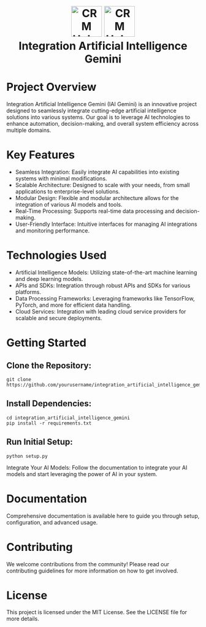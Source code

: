 <h1 align="center">
  <br>
  <a href="https://github.com/Vinteum-Software/integration-crm-hubspot-contacts/blob/main/project_logo.png"><img src="https://github.com/Vinteum-Software/integration-crm-hubspot-contacts/blob/main/project_logo.png" alt="CRM Hubspot" width="80"></a>
  <a href="https://github.com/gabrielpfs/integration_artificial_intelligente_gemini/assets/88781022/93b18029-1707-4f26-b51b-6b7ca0c946e9"><img src="https://github.com/gabrielpfs/integration_artificial_intelligente_gemini/assets/88781022/93b18029-1707-4f26-b51b-6b7ca0c946e9" alt="CRM Hubspot" width="80"></a>
  <br>
  Integration Artificial Intelligence Gemini
  <br>
</h1>

# Project Overview

Integration Artificial Intelligence Gemini (IAI Gemini) is an innovative project designed to seamlessly integrate cutting-edge artificial intelligence solutions into various systems. Our goal is to leverage AI technologies to enhance automation, decision-making, and overall system efficiency across multiple domains.

# Key Features

- Seamless Integration: Easily integrate AI capabilities into existing systems with minimal modifications.
- Scalable Architecture: Designed to scale with your needs, from small applications to enterprise-level solutions.
- Modular Design: Flexible and modular architecture allows for the integration of various AI models and tools.
- Real-Time Processing: Supports real-time data processing and decision-making.
- User-Friendly Interface: Intuitive interfaces for managing AI integrations and monitoring performance.

# Technologies Used

- Artificial Intelligence Models: Utilizing state-of-the-art machine learning and deep learning models.
- APIs and SDKs: Integration through robust APIs and SDKs for various platforms.
- Data Processing Frameworks: Leveraging frameworks like TensorFlow, PyTorch, and more for efficient data handling.
- Cloud Services: Integration with leading cloud service providers for scalable and secure deployments.

# Getting Started

## Clone the Repository:

```
git clone https://github.com/yourusername/integration_artificial_intelligence_gemini.git
```

## Install Dependencies:

```
cd integration_artificial_intelligence_gemini
pip install -r requirements.txt
```

## Run Initial Setup:

```
python setup.py
```

Integrate Your AI Models: Follow the documentation to integrate your AI models and start leveraging the power of AI in your system.

# Documentation

Comprehensive documentation is available here to guide you through setup, configuration, and advanced usage.

# Contributing

We welcome contributions from the community! Please read our contributing guidelines for more information on how to get involved.

# License

This project is licensed under the MIT License. See the LICENSE file for more details.
